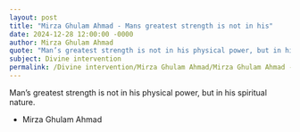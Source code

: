 ```yaml
---
layout: post
title: "Mirza Ghulam Ahmad - Mans greatest strength is not in his"
date: 2024-12-28 12:00:00 -0000
author: Mirza Ghulam Ahmad
quote: "Man’s greatest strength is not in his physical power, but in his spiritual nature."
subject: Divine intervention
permalink: /Divine intervention/Mirza Ghulam Ahmad/Mirza Ghulam Ahmad - Mans greatest strength is not in his
---
```


Man’s greatest strength is not in his physical power, but in his spiritual nature.

- Mirza Ghulam Ahmad
